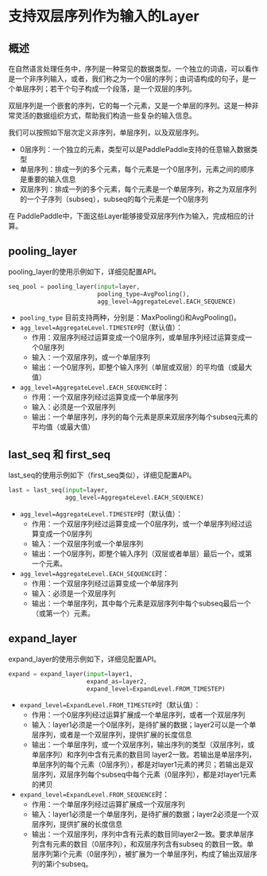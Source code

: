 # 支持双层序列作为输入的Layer

## 概述

在自然语言处理任务中，序列是一种常见的数据类型。一个独立的词语，可以看作是一个非序列输入，或者，我们称之为一个0层的序列；由词语构成的句子，是一个单层序列；若干个句子构成一个段落，是一个双层的序列。

双层序列是一个嵌套的序列，它的每一个元素，又是一个单层的序列。这是一种非常灵活的数据组织方式，帮助我们构造一些复杂的输入信息。

我们可以按照如下层次定义非序列，单层序列，以及双层序列。

+ 0层序列：一个独立的元素，类型可以是PaddlePaddle支持的任意输入数据类型
+ 单层序列：排成一列的多个元素，每个元素是一个0层序列，元素之间的顺序是重要的输入信息
+ 双层序列：排成一列的多个元素，每个元素是一个单层序列，称之为双层序列的一个子序列（subseq），subseq的每个元素是一个0层序列


在 PaddlePaddle中，下面这些Layer能够接受双层序列作为输入，完成相应的计算。
## pooling_layer

pooling_layer的使用示例如下，详细见配置API。
```python
seq_pool = pooling_layer(input=layer,
                         pooling_type=AvgPooling(),
                         agg_level=AggregateLevel.EACH_SEQUENCE)
```
- `pooling_type` 目前支持两种，分别是：MaxPooling()和AvgPooling()。
- `agg_level=AggregateLevel.TIMESTEP`时（默认值）：
  - 作用：双层序列经过运算变成一个0层序列，或单层序列经过运算变成一个0层序列
  - 输入：一个双层序列，或一个单层序列
  - 输出：一个0层序列，即整个输入序列（单层或双层）的平均值（或最大值）
- `agg_level=AggregateLevel.EACH_SEQUENCE`时：
  - 作用：一个双层序列经过运算变成一个单层序列
  - 输入：必须是一个双层序列
  - 输出：一个单层序列，序列的每个元素是原来双层序列每个subseq元素的平均值（或最大值）

## last_seq 和 first_seq

last_seq的使用示例如下（first_seq类似），详细见配置API。
```python
last = last_seq(input=layer,
                agg_level=AggregateLevel.EACH_SEQUENCE)
```
- `agg_level=AggregateLevel.TIMESTEP`时（默认值）：
  - 作用：一个双层序列经过运算变成一个0层序列，或一个单层序列经过运算变成一个0层序列
  - 输入：一个双层序列或一个单层序列
  - 输出：一个0层序列，即整个输入序列（双层或者单层）最后一个，或第一个元素。
- `agg_level=AggregateLevel.EACH_SEQUENCE`时：
  - 作用：一个双层序列经过运算变成一个单层序列
  - 输入：必须是一个双层序列
  - 输出：一个单层序列，其中每个元素是双层序列中每个subseq最后一个（或第一个）元素。

## expand_layer

expand_layer的使用示例如下，详细见配置API。
```python
expand = expand_layer(input=layer1,
                      expand_as=layer2,
                      expand_level=ExpandLevel.FROM_TIMESTEP)
```
- `expand_level=ExpandLevel.FROM_TIMESTEP`时（默认值）：
  - 作用：一个0层序列经过运算扩展成一个单层序列，或者一个双层序列
  - 输入：layer1必须是一个0层序列，是待扩展的数据；layer2可以是一个单层序列，或者是一个双层序列，提供扩展的长度信息
  - 输出：一个单层序列，或一个双层序列，输出序列的类型（双层序列，或单层序列）和序列中含有元素的数目同 layer2一致。若输出是单层序列，单层序列的每个元素（0层序列），都是对layer1元素的拷贝；若输出是双层序列，双层序列每个subseq中每个元素（0层序列），都是对layer1元素的拷贝
- `expand_level=ExpandLevel.FROM_SEQUENCE`时：
  - 作用：一个单层序列经过运算扩展成一个双层序列
  - 输入：layer1必须是一个单层序列，是待扩展的数据；layer2必须是一个双层序列，提供扩展的长度信息
  - 输出：一个双层序列，序列中含有元素的数目同layer2一致。要求单层序列含有元素的数目（0层序列），和双层序列含有subseq 的数目一致。单层序列第i个元素（0层序列），被扩展为一个单层序列，构成了输出双层序列的第i个subseq。